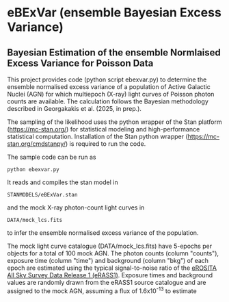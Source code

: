 # eBExVar (ensemble Bayesian Excess Variance)

## Bayesian Estimation of the ensemble Normlaised Excess Variance for Poisson Data

This project provides code (python script ebexvar.py) to determine the ensemble normalised excess variance of 
a population of Active Galactic Nuclei (AGN) for which multiepoch (X-ray) light curves of Poisson photon counts 
are available. The calculation follows the Bayesian methodology described in Georgakakis et al. (2025, in prep.). 

The sampling of the likelihood uses the python wrapper of the Stan platform (https://mc-stan.org/) 
for statistical modeling and high-performance statistical computation. Installation of the Stan 
python wrapper (https://mc-stan.org/cmdstanpy/) is required to run the code. 

The sample code can be run as
```
python ebexvar.py
```

It reads and compiles the stan model in 

```
STANMODELS/eBExVar.stan
```

and the mock X-ray photon-count light curves in 

 ```
DATA/mock_lcs.fits
```

to infer the ensemble normalised excess variance of the population.

The mock light curve catalogue (DATA/mock_lcs.fits) have 5-epochs per objects for a total of 100 mock AGN. The photon counts (column "counts"), exposure time (column "time") and background (column "bkg") of each epoch are estimated using the typical signal-to-noise ratio of the [eROSITA All Sky Survey Data Release 1 (eRASS1)](https://erosita.mpe.mpg.de/dr1/). Exposure times and background values are randomly drawn from the eRASS1 source catalogue and are assigned to the mock AGN, assuming a flux of 1.6x10<sup>-13</sup> to estimate  